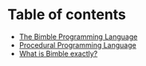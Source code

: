 # Table of contents

* [The Bimble Programming Language](README.md)
* [Procedural Programming Language](procedural-programming-language.md)
* [What is Bimble exactly?](what-is-bimble-exactly.md)

